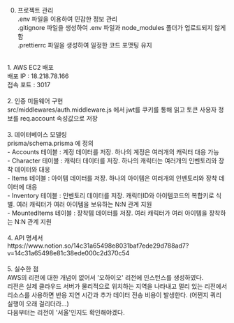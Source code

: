 0. 프로젝트 관리 <br>
  .env 파일을 이용하여 민감한 정보 관리 <br>
  .gitignore 파일을 생성하여 .env 파일과 node_modules 폴더가 업로드되지 않게 함 <br>
  .prettierrc 파일을 생성하여 일정한 코드 포맷팅 유지 <br>
<br>
1. AWS EC2 배포 <br>
  배포 IP : 18.218.78.166 <br>
  접속 포트 : 3017 <br>
<br>
2. 인증 미들웨어 구현 <br>
   src/middlewares/auth.middleware.js 에서 jwt를 쿠키를 통해 읽고 토큰 사용자 정보를 req.account 속성값으로 저장 <br>
<br>
3. 데이터베이스 모델링 <br>
   prisma/schema.prisma 에 정의 <br>
   - Accounts 테이블 : 계정 데이터를 저장. 하나의 계정은 여러개의 캐릭터 대응 가능 <br>
   - Character 테이블 : 캐릭터 데이터를 저장. 하나의 캐릭터는 여러개의 인벤토리와 장착 데이터와 대응 <br>
   - Items 테이블 : 아이템 데이터를 저장. 하나의 아이템은 여러개의 인벤토리와 장착 데이터에 대응 <br>
   - Inventory 테이블 : 인벤토리 데이터를 저장. 캐릭터ID와 아이템코드의 복합키로 식별. 여러 캐릭터가 여러 아이템을 보유하는 N:N 관계 지원 <br>
   - MountedItems 테이블 : 장착템 데이터를 저장. 여러 캐릭터가 여러 아이템을 장착하는 N:N 관계 지원  <br>
<br>
4. API 명세서 <br>
  https://www.notion.so/14c31a65498e8031baf7ede29d788ad7?v=14c31a65498e81c38ede000c2d370c54 <br>

<br>
5. 실수한 점
<br>
   AWS의 리전에 대한 개념이 없어서 '오하이오' 리전에 인스턴스를 생성하였다.<br>
   리전은 실제 클라우드 서버가 물리적으로 위치하는 지역을 나타내고 멀리 있는 리전에서 리소스를 사용하면 반응 지연 시간과 추가 데이터 전송 비용이 발생한다. (어쩐지 쿼리 실행이 오래 걸리더라...)<br>
   다음부터는 리전이 '서울'인지도 확인해야겠다.
